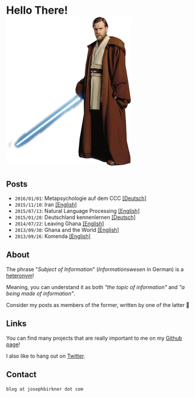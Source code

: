 # Hello There! ![kenobi](./kenobi.png)

## Posts

* `2016/01/01`: Metapsychologie auf dem CCC [[Deutsch]](blog/5_metapsychologie/de.md)
* `2015/11/10`: Iran [[English]](blog/4_iran/en.md)
* `2015/07/13`: Natural Language Processing [[English]](blog/3_nlp/en.md)
* `2015/01/28`: Deutschland kennenlernen [[Deutsch]](blog/4_deutschland/de.md)
* `2014/07/22`: Leaving Ghana [[English]](blog/2_leaving_ghana/en.md)
* `2013/09/30`: Ghana and the World [[English]](blog/1_africa/en.md)
* `2013/09/26`: Komenda [[English]](blog/0_komenda/en.md)

## About

The phrase "*Subject of Information*" (*Informationswesen* in German) is a [heteronym](https://en.wikipedia.org/wiki/Heteronym_(linguistics))!

Meaning, you can understand it as both *"the topic of information"* and *"a being made of information"*.

Consider my posts as members of the former, written by one of the latter 🤔

## Links

You can find many projects that are really important to me on my [Github page](https://github.com/josephbirkner)!

I also like to hang out on [Twitter](https://twitter.com/realitivite).

## Contact

`blog at josephbirkner dot com`
